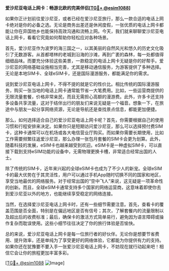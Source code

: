 **爱沙尼亚电话上网卡：畅游北欧的完美伴侣[[TG💪+ @esim1088](https://t.me/s/esim1088)]**

如果你正计划前往爱沙尼亚，或者已经在爱沙尼亚旅行，那么一款合适的电话上网卡绝对是你的必备之选。无论是商务出差还是休闲度假，一张优质的电话上网卡都能让你在异国他乡也能保持高效沟通和流畅上网。今天，我们就来聊聊爱沙尼亚电话上网卡，看看它究竟如何帮助你轻松应对各种场景。

首先，爱沙尼亚作为波罗的海三国之一，以其美丽的自然风光和悠久的历史文化吸引了无数游客。从首都塔林的老城到沿海的沙滩，再到广袤的森林，每一处都值得细细品味。而要充分体验这些美景，一款稳定的电话上网卡无疑是你的好帮手。爱沙尼亚的网络基础设施相当完善，尤其是移动通信服务，为游客提供了多种选择。无论是本地SIM卡、全球eSIM卡，还是国际漫游服务，都能满足你的需求。

说到爱沙尼亚电话上网卡，不得不提的就是它的性价比。相比传统的国际漫游服务，购买一张当地的电话上网卡通常能节省一大笔费用。比如，一些运营商提供的无限流量套餐，价格非常亲民，而且无需担心高额的漫游费。此外，许多卡还支持多设备共享流量，这对于结伴出行的朋友们来说无疑是一个福音。想象一下，在旅途中与朋友一起分享网络资源，无论是导航还是查找景点信息，都能更加便捷。

那么，如何选择适合自己的爱沙尼亚电话上网卡呢？首先，你需要根据自己的使用习惯和行程安排来决定。如果你只是短期访问爱沙尼亚，那么可以选择预付费SIM卡，这种卡通常可以在机场或各大电信营业厅购买。而如果你需要长期使用，比如工作需要频繁往返爱沙尼亚，那么办理一张包月套餐的SIM卡会更为划算。此外，随着科技的发展，eSIM卡也越来越受到欢迎。eSIM卡是一种虚拟SIM卡，可以直接下载到支持eSIM功能的设备中，无需物理更换卡槽，非常适合经常出国的人士。

除了传统的SIM卡，近年来兴起的全球eSIM卡也成为了不少人的新宠。全球eSIM卡的最大优势在于其灵活性，用户可以通过手机App随时切换不同的国家和地区，享受当地最优的网络服务。对于经常出国的“空中飞人”来说，这无疑是一项革命性的创新。而且，全球eSIM卡通常支持多个国家的网络运营商，这意味着即使你去到爱沙尼亚以外的地方，也能继续享受稳定的网络连接。

当然，在选择爱沙尼亚电话上网卡时，还有一些细节需要注意。首先，查看卡的覆盖范围是否全面，特别是在偏远地区是否有信号；其次，了解套餐内的流量限制以及超出后的收费标准；最后，确保卡的激活方式简单易行，避免因为语言障碍或操作复杂而耽误使用。这些小细节往往决定了你的旅行体验是否愉快。

总的来说，爱沙尼亚电话上网卡是每一位旅行者的好伙伴。无论你是想要节省费用、提升效率，还是单纯为了享受更好的网络体验，它都能为你提供有力的支持。如果你还在犹豫要不要入手一张爱沙尼亚电话上网卡，不妨现在就行动起来吧！相信它会让你的旅程更加丰富多彩。

[[TG💪+ @esim1088](https://t.me/s/esim1088) ![Image](https://i.postimg.cc/4NQfJmqS/Snipaste-2025-05-13-00-14-12.png)]